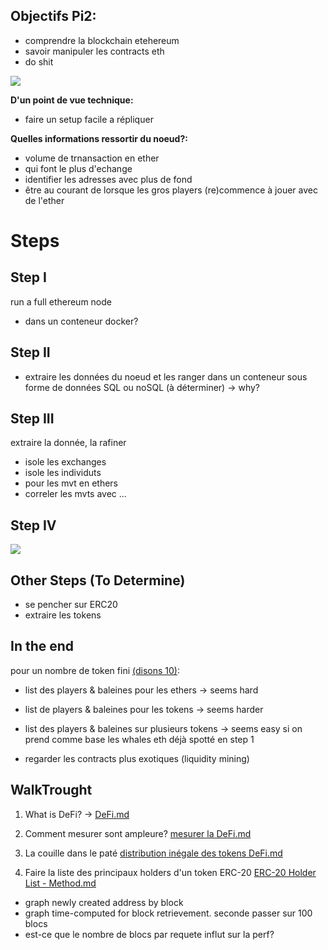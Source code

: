 
## Objectifs Pi2:
- comprendre la blockchain etehereum
- savoir manipuler les contracts eth
- do shit

![](https://media.giphy.com/media/o0vwzuFwCGAFO/giphy.gif)

**D'un point de vue technique:**
- faire un setup facile a répliquer

**Quelles informations ressortir du noeud?:**
- volume de trnansaction en ether
- qui font le plus d'echange
- identifier les adresses avec plus de fond
- être au courant de lorsque les gros players (re)commence à jouer avec de l'ether


# Steps

## Step I
run a full ethereum node
- dans un conteneur docker?

## Step II
- extraire les données du noeud et les ranger dans un conteneur sous forme de données SQL ou noSQL (à déterminer) -> why?

## Step III
extraire la donnée, la rafiner
- isole les exchanges
- isole les individuts
- pour les mvt en ethers
- correler les mvts avec ...

## Step IV

![](https://media.giphy.com/media/mLpLzy2XWIN3y/giphy.gif)

## Other Steps (To Determine)
- se pencher sur ERC20
- extraire les tokens

## In the end
pour un nombre de token fini [(disons 10)](https://github.com/LTRY/eth_whales/blob/main/list%20token.md):

- list des players & baleines pour les ethers -> seems hard
- list de players & baleines pour les tokens -> seems harder
- list des players & baleines sur plusieurs tokens -> seems easy si on prend comme base les whales eth déjà spotté en step 1

- regarder les contracts plus exotiques (liquidity mining)

## WalkTrought

1. What is DeFi? -> [DeFi.md](https://github.com/LTRY/eth_whales/blob/main/DeFi.md)

2. Comment mesurer sont ampleure? [mesurer la DeFi.md](https://github.com/LTRY/eth_whales/blob/main/mesurer%20la%20DeFi.md)

3. La couille dans le paté [distribution inégale des tokens DeFi.md](https://github.com/LTRY/eth_whales/blob/main/distribution%20inégale%20des%20tokens%20DeFi.md)

4. Faire la liste des principaux holders d'un token ERC-20 [ERC-20 Holder List - Method.md](https://github.com/LTRY/eth_whales/blob/main/ERC-20%20Holder%20List%20-%20Method.md)



- graph newly created address by block
- graph time-computed for block retrievement. seconde passer sur 100 blocs 
- est-ce que le nombre de blocs par requete influt sur la perf?
